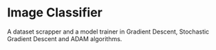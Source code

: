 # Image Classifier
A dataset scrapper and a model trainer in Gradient Descent, Stochastic Gradient Descent and ADAM algorithms.
